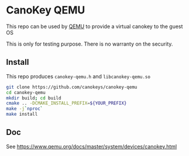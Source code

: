 # CanoKey QEMU

This repo can be used by [QEMU](https://github.com/canokeys/qemu) to provide a virtual canokey to the guest OS

This is only for testing purpose. There is no warranty on the security.

## Install

This repo produces `canokey-qemu.h` and `libcanokey-qemu.so`

```bash
git clone https://github.com/canokeys/canokey-qemu
cd canokey-qemu
mkdir build; cd build
cmake .. -DCMAKE_INSTALL_PREFIX=${YOUR_PREFIX}
make -j`nproc`
make install
```

## Doc

See <https://www.qemu.org/docs/master/system/devices/canokey.html>
